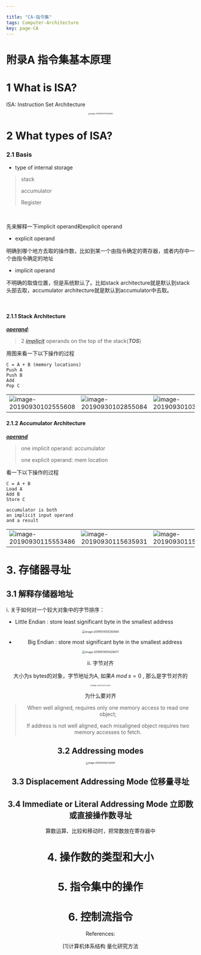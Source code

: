 ```yaml
---

title: "CA-指令集"
tags: Computer-Architecture
key: page-CA
---
```


# <a name="ISA">附录A 指令集基本原理 </a>

# 1 What is ISA?

ISA: Instruction Set Architecture

<center><img src="http://miaochenlu.github.io/picture/image-20190930101228492.png" alt="image-20190930101228492" style="zoom: 33%;" /></center>

# 2 What types of ISA?

### 2.1 Basis

* type of internal storage

> stack
>
> accumulator
>
> Register

<br/>

先来解释一下implicit operand和explicit operand

* explicit operand

明确到哪个地方去取的操作数，比如到某一个由指令确定的寄存器，或者内存中一个由指令确定的地址

* implicit operand

不明确的取值位置，但是系统默认了。比如stack architecture就是默认到stack头部去取，accumulator architecture就是默认到accumulator中去取。

<br/>

#### 2.1.1 Stack Architecture

***<u>operand</u>***:

>  2 ***<u>implicit</u>*** operands on the top of the stack(***TOS***)

用图来看一下以下操作的过程

```
C = A + B (memory locations)
Push A
Push B
Add 
Pop C
```



 <table>
   <tr>
     <td>
       <img src="http://miaochenlu.github.io/picture/image-20190930102555608.png" alt="image-20190930102555608" title="original"/>
     </td>
     <td>
  <img src="http://miaochenlu.github.io/picture/image-20190930102855084.png" alt="image-20190930102855084" title="push A"/>
     </td>
     <td>
  <img src="http://miaochenlu.github.io/picture/image-20190930103000391.png" alt="image-20190930103000391" title="push B"  />
     </td>
     <td>
  <img src="http://miaochenlu.github.io/picture/image-20190930103037853.png" alt="image-20190930103037853" title="Add"  />
     </td>
     <td>
  <img src="http://miaochenlu.github.io/picture/image-20190930103101742.png" alt="image-20190930103101742" title="pop C" />
     </td>
   </tr>
 </table>



#### 2.1.2 Accumulator Architecture

***<u>operand</u>***

> one implicit operand: accumulator
>
> one explicit operand: mem location

看一下以下操作的过程

```
C = A + B
Load A
Add B
Store C

accumulator is both 
an implicit input operand 
and a result
```

  

<table>
  <tr>
    <td>
      <img src="http://miaochenlu.github.io/picture/image-20190930115553486.png" alt="image-20190930115553486" title="original"/>
    </td>
    <td>
  <img src="http://miaochenlu.github.io/picture/image-20190930115635931.png" alt="image-20190930115635931" title="load A"/>
    </td>
  	<td>
  <img src="http://miaochenlu.github.io/picture/image-20190930115734010.png" alt="image-20190930115734010" title="add B"/>
    </td>
    <td>
  <img src="http://miaochenlu.github.io/picture/image-20190930115804883.png" alt="image-20190930115804883" title="store C"/>
    </td>
  </tr>
</table>



# 3. 存储器寻址

## 3.1 解释存储器地址

i. 关于如何对一个较大对象中的字节排序：

* Little Endian : store least significant byte in the smallest address

<center><img src="https://miaochenlu.github.io/picture/image-20191014101250484.png" alt="image-20191014101250484" style="zoom:50%;" />

* Big Endian : store most significant byte in the smallest address

<center><img src="https://miaochenlu.github.io/picture/image-20191014101429477.png" alt="image-20191014101429477" style="zoom:50%;" /></center>


ii. 字节对齐

大小为s bytes的对象，字节地址为A, 如果$A\; mod\;s = 0$ , 那么是字节对齐的

<center><img src="https://miaochenlu.github.io/picture/image-20191014101703881.png" alt="image-20191014101703881" style="zoom: 28%;" /></center>


为什么要对齐

> When well aligned, requires only one memory access to read one object;
>
> If address is not well aligned, each misaligned object requires two memory accesses to fetch.

## 3.2  Addressing modes

<center><img src="https://Desktop/miaochenlu.github.io/picture/image-20191014102744097.png" alt="image-20191014102744097" style="zoom:40%;" /></center>


## 3.3 Displacement Addressing Mode 位移量寻址

## 3.4 Immediate or Literal Addressing Mode 立即数或直接操作数寻址

算数运算、比较和移动时，把常数放在寄存器中

# 4. 操作数的类型和大小

# 5. 指令集中的操作

# 6. 控制流指令



References:  

[1]计算机体系结构 量化研究方法

